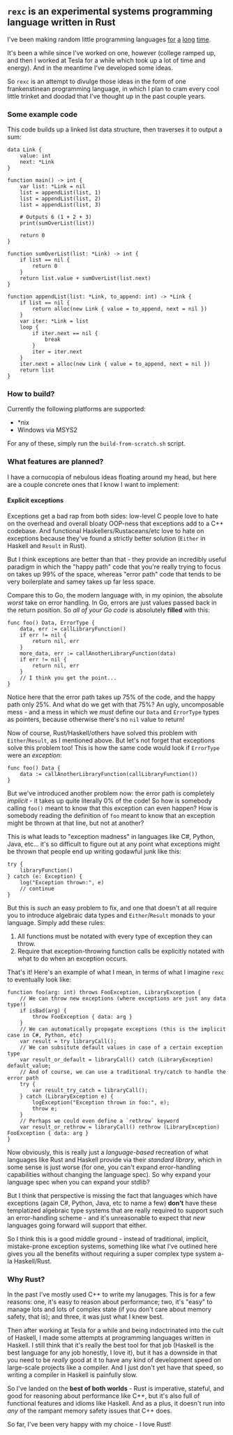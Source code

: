 ## `rexc` is an experimental systems programming language written in Rust

I've been making random little programming languages [for](https://github.com/pixlark/Badge) [a](https://github.com/pixlark/march-lang) [long](https://github.com/pixlark/winter-lang) [time](https://github.com/pixlark/sync).

It's been a while since I've worked on one, however (college ramped up, and then I worked at Tesla for a while which took up a lot of time and energy). And in the meantime I've developed some ideas.

So `rexc` is an attempt to divulge those ideas in the form of one frankenstinean programming language, in which I plan to cram every cool little trinket and doodad that I've thought up in the past couple years.

### Some example code

This code builds up a linked list data structure, then traverses it to output a sum:

```
data Link {
    value: int
    next: *Link
}

function main() -> int {
    var list: *Link = nil
    list = appendList(list, 1)
    list = appendList(list, 2)
    list = appendList(list, 3)

    # Outputs 6 (1 + 2 + 3)
    print(sumOverList(list))

    return 0
}

function sumOverList(list: *Link) -> int {
    if list == nil {
        return 0
    }
    return list.value + sumOverList(list.next)
}

function appendList(list: *Link, to_append: int) -> *Link {
    if list == nil {
        return alloc(new Link { value = to_append, next = nil })
    }
    var iter: *Link = list
    loop {
        if iter.next == nil {
            break
        }
        iter = iter.next
    }
    iter.next = alloc(new Link { value = to_append, next = nil })
    return list
}
```

### How to build?

Currently the following platforms are supported:

 - *nix
 - Windows via MSYS2

For any of these, simply run the `build-from-scratch.sh` script.

### What features are planned?

I have a cornucopia of nebulous ideas floating around my head, but here are a couple concrete ones that I know I want to implement:

#### Explicit exceptions

Exceptions get a bad rap from both sides: low-level C people love to hate on the overhead and overall bloaty OOP-ness that exceptions add to a C++ codebase. And functional Haskellers/Rustaceans/etc love to hate on exceptions because they've found a strictly better solution (`Either` in Haskell and `Result` in Rust).

But I think exceptions are better than that - they provide an incredibly useful paradigm in which the "happy path" code that you're really trying to focus on takes up 99% of the space, whereas "error path" code that tends to be very boilerplate and samey takes up far less space.

Compare this to Go, the modern language with, in my opinion, the absolute *worst* take on error handling. In Go, errors are just values passed back in the return position. So *all of your Go code* is absolutely **filled** with this:

```
func foo() Data, ErrorType {
    data, err := callLibraryFunction()
    if err != nil {
        return nil, err
    }
    more_data, err := callAnotherLibraryFunction(data)
    if err != nil {
        return nil, err
    }
    // I think you get the point...
}
```

Notice here that the error path takes up 75% of the code, and the happy path only 25%. And what do we get with that 75%? An ugly, uncomposable mess - and a mess in which we *must* define our `Data` and `ErrorType` types as pointers, because otherwise there's no `nil` value to return!

Now of course, Rust/Haskell/others have solved this problem with `Either`/`Result`, as I mentioned above. But let's not forget that exceptions solve this problem too! This is how the same code would look if `ErrorType` were an *exception*:

```
func foo() Data {
    data := callAnotherLibraryFunction(callLibraryFunction())
}
```

But we've introduced another problem now: the error path is completely *implicit* - it takes up quite literally 0% of the code! So how is somebody calling `foo()` meant to know that this exception can even happen? How is somebody reading the definition of `foo` meant to know that an exception might be thrown at that line, but not at another?

This is what leads to "exception madness" in languages like C#, Python, Java, etc... it's so difficult to figure out at any point what exceptions might be thrown that people end up writing godawful junk like this:

```
try {
    libraryFunction()
} catch (e: Exception) {
    log("Exception thrown:", e)
    // continue
}
```

But this is *such* an easy problem to fix, and one that doesn't at all require you to introduce algebraic data types and `Either`/`Result` monads to your language. Simply add these rules:

 1. All functions must be notated with every type of exception they can throw.
 2. Require that exception-throwing function calls be explicitly notated with what to do when an exception occurs.

That's it! Here's an example of what I mean, in terms of what I imagine `rexc` to eventually look like:

```
function foo(arg: int) throws FooException, LibraryException {
    // We can throw new exceptions (where exceptions are just any data type!)
    if isBad(arg) {
        throw FooException { data: arg }
    }
    // We can automatically propagate exceptions (this is the implicit case in C#, Python, etc)
    var result = try libraryCall();
    // We can subsitute default values in case of a certain exception type
    var result_or_default = libraryCall() catch (LibraryException) default_value;
    // And of course, we can use a traditional try/catch to handle the error path
    try {
        var result_try_catch = libraryCall();
    } catch (LibraryException e) {
        logException("Exception thrown in foo:", e);
        throw e;
    }
    // Perhaps we could even define a `rethrow` keyword
    var result_or_rethrow = libraryCall() rethrow (LibraryException) FooException { data: arg }
}
```

Now obviously, this is really just a *language-based* recreation of what languages like Rust and Haskell provide via their *standard library*, which in some sense is just worse (for one, you can't expand error-handling capabilities without changing the language spec). So why expand your language spec when you can expand your stdlib?

But I think that perspective is missing the fact that languages which have exceptions (again C#, Python, Java, etc to name a few) **don't** have these templatized algebraic type systems that are really required to support such an error-handling scheme - and it's unreasonable to expect that *new* languages going forward will support that either.

So I think this is a good middle ground - instead of traditional, implicit, mistake-prone exception systems, something like what I've outlined here gives you all the benefits without requiring a super complex type system a-la Haskell/Rust.

### Why Rust?

In the past I've mostly used C++ to write my lanugages. This is for a few reasons: one, it's easy to reason about performance; two, it's "easy" to manage lots and lots of complex state (if you don't care about memory safety, that is); and three, it was just what I knew best.

Then after working at Tesla for a while and being indoctrinated into the cult of Haskell, I made some attempts at programming languages written in Haskell. I still think that it's really the best tool for that job (Haskell is the best language for any job honestly, I love it), but it has a downside in that you need to be *really* good at it to have any kind of development speed on large-scale projects like a compiler. And I just don't yet have that speed, so writing a compiler in Haskell is painfully slow.

So I've landed on the **best of both worlds** - Rust is imperative, stateful, and good for reasoning about performance like C++, but it's also full of functional features and idioms like Haskell. And as a plus, it doesn't run into *any* of the rampant memory safety issues that C++ does.

So far, I've been very happy with my choice - I love Rust!
